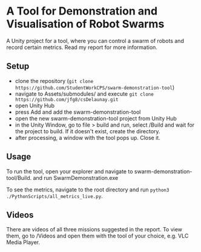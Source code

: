 # A Tool for Demonstration and Visualisation of Robot Swarms

A Unity project for a tool, where you can control a swarm of robots and record certain metrics.
Read my report for more information.

## Setup

- clone the repository (```git clone https://github.com/StudentWorkCPS/swarm-demonstration-tool```)
- navigate to Assets/submodules/ and execute ```git clone https://github.com/jfg8/csDelaunay.git```
- open Unity Hub
- press Add and add the swarm-demonstration-tool
- open the new swarm-demonstration-tool project from Unity Hub
- in the Unity Window, go to file > build and run, select /Build and wait for the project to build. If it doesn't
exist, create the directory. 
- after processing, a window with the tool pops up. Close it.

## Usage
To run the tool, open your explorer and navigate to swarm-demonstration-tool/Build. and run 
SwarmDemonstration.exe

To see the metrics, navigate to the root directory and run ```python3 ./PythonScripts/all_metrics_live.py```.

## Videos
There are videos of all three missions suggested in the report. To view them, go to /Videos and open them
with the tool of your choice, e.g. VLC Media Player.